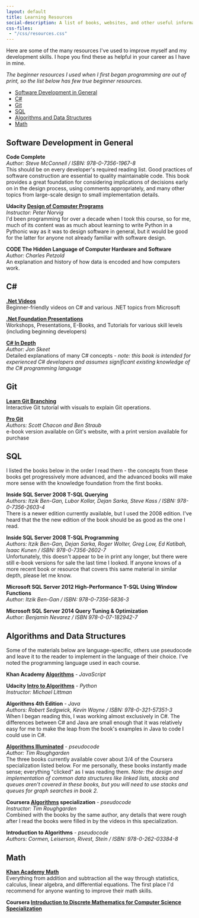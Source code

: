```yaml
---
layout: default
title: Learning Resources
social-description: A list of books, websites, and other useful information for anyone wishing to learn software development
css-files:
 - "/css/resources.css"
---
```


Here are some of the many resources I've used to improve myself and my development skills. I hope you find these as helpful in your career as I have in mine.

*The beginner resources I used when I first began programming are out of print, so the list below has few true beginner resources.*

- [Software Development in General](#software-development-in-general)
- [C#](#CSharp)
- [Git](#git)
- [SQL](#sql)
- [Algorithms and Data Structures](#algorithms-and-data-structures)
- [Math](#math)

## Software Development in General

**Code Complete**<br>
*Author: Steve McConnell / ISBN: 978-0-7356-1967-8*<br>
This should be on every developer's required reading list. Good practices of software construction are essential to quality maintainable code. This book provides a great foundation for considering implications of decisions early on in the design process, using comments appropriately, and many other topics from large-scale design to small implementation details.

**Udacity [Design of Computer Programs](https://www.udacity.com/course/design-of-computer-programs--cs212)**<br>
*Instructor: Peter Norvig*<br>
I'd been programming for over a decade when I took this course, so for me, much of its content was as much about learning to write Python in a Pythonic way as it was to design software in general, but it would be good for the latter for anyone not already familiar with software design.

**CODE The Hidden Language of Computer Hardware and Software**<br>
*Author: Charles Petzold*<br>
An explanation and history of how data is encoded and how computers work.

## C#<a name="CSharp"></a>

**[.Net Videos](https://dotnet.microsoft.com/learn/videos)**<br>
Beginner-friendly videos on C# and various .NET topics from Microsoft

**[.Net Foundation Presentations](https://presentations.dotnetfoundation.org/)**<br>
Workshops, Presentations, E-Books, and Tutorials for various skill levels (including beginning developers)

**[C# In Depth](https://csharpindepth.com/)**<br>
*Author: Jon Skeet*<br>
Detailed explanations of many C# concepts - *note: this book is intended for experienced C# developers and assumes significant existing knowledge of the C# programming language*

## Git

**[Learn Git Branching](https://learngitbranching.js.org/)**<br>
Interactive Git tutorial with visuals to explain Git operations.

**[Pro Git](https://git-scm.com/book/en/v2)**<br>
*Authors:  Scott Chacon and Ben Straub*<br>
e-book version available on Git's website, with a print version available for purchase

## SQL

I listed the books below in the order I read them - the concepts from these books get progressively more advanced, and the advanced books will make more sense with the knowledge foundation from the first books.

**Inside SQL Server 2008 T-SQL Querying**<br>
*Authors: Itzik Ben-Gan, Lubor Kollar, Dejan Sarka, Steve Kass / ISBN: 978-0-7356-2603-4*<br>
There is a newer edition currently available, but I used the 2008 edition. I've heard that the the new edition of the book should be as good as the one I read.

**Inside SQL Server 2008 T-SQL Programming**<br>
*Authors: Itzik Ben-Gan, Dejan Sarka, Roger Wolter, Greg Low, Ed Katibah, Isaac Kunen / ISBN: 978-0-7356-2602-7*<br>
Unfortunately, this doesn't appear to be in print any longer, but there were still e-book versions for sale the last time I looked. If anyone knows of a more recent book or resource that covers this same material in similar depth, please let me know.

**Microsoft SQL Server 2012 High-Performance T-SQL Using Window Functions**<br>
*Author: Itzik Ben-Gan / ISBN: 978-0-7356-5836-3*

**Microsoft SQL Server 2014 Query Tuning & Optimization**<br>
*Author: Benjamin Nevarez / ISBN 978-0-07-182942-7*

## Algorithms and Data Structures

Some of the materials below are language-specific, others use pseudocode and leave it to the reader to implement in the language of their choice. I've noted the programming language used in each course.

**Khan Academy [Algorithms](https://www.khanacademy.org/computing/computer-science/algorithms)** - *JavaScript*<br>

**Udacity [Intro to Algorithms](https://www.udacity.com/course/intro-to-algorithms--cs215)** - *Python*<br>
*Instructor: Michael Littman*

**Algorithms 4th Edition** - *Java*<br>
*Authors: Robert Sedgwick, Kevin Wayne / ISBN: 978-0-321-57351-3*<br>
When I began reading this, I was working almost exclusively in C#. The differences between C# and Java are small enough that it was relatively easy for me to make the leap from the book's examples in Java to code I could use in C#.

**[Algorithms Illuminated](http://www.algorithmsilluminated.org/)** - *pseudocode*<br>
*Author: Tim Roughgarden*<br>
The three books currently available cover about 3/4 of the Coursera specialization listed below. For me personally, these books instantly made sense; everything "clicked" as I was reading them. *Note: the design and implementation of common data structures like linked lists, stacks and queues aren't covered in these books, but you will need to use stacks and queues for graph searches in book 2.*

**Coursera [Algorithms](https://www.coursera.org/specializations/algorithms) specialization** - *pseudocode*<br>
*Instructor: Tim Roughgarden*<br>
Combined with the books by the same author, any details that were rough after I read the books were filled in by the videos in this specialization.

**Introduction to Algorithms** - *pseudocode*<br>
*Authors: Cormen, Leiserson, Rivest, Stein / ISBN: 978-0-262-03384-8*<br>

## Math

**[Khan Academy Math](https://www.khanacademy.org/math)**<br>
Everything from addition and subtraction all the way through statistics, calculus, linear algebra, and differential equations. The first place I'd recommend for anyone wanting to improve their math skills.

**Coursera [Introduction to Discrete Mathematics for Computer Science Specialization](https://www.coursera.org/specializations/discrete-mathematics)**
